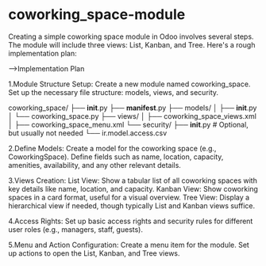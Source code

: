 # coworking_space-module

Creating a simple coworking space module in Odoo involves several steps. The module will include three views: List, Kanban, and Tree. Here's a rough implementation plan:

-->Implementation Plan

1.Module Structure Setup:
Create a new module named coworking_space.
Set up the necessary file structure: models, views, and security.

coworking_space/
├── __init__.py
├── __manifest__.py
├── models/
│   ├── __init__.py
│   └── coworking_space.py
├── views/
│   ├── coworking_space_views.xml
│   ├── coworking_space_menu.xml
└── security/
    ├── __init__.py  # Optional, but usually not needed
    └── ir.model.access.csv

2.Define Models:
Create a model for the coworking space (e.g., CoworkingSpace).
Define fields such as name, location, capacity, amenities, availability, and any other relevant details.

3.Views Creation:
List View: Show a tabular list of all coworking spaces with key details like name, location, and capacity.
Kanban View: Show coworking spaces in a card format, useful for a visual overview.
Tree View: Display a hierarchical view if needed, though typically List and Kanban views suffice.

4.Access Rights:
Set up basic access rights and security rules for different user roles (e.g., managers, staff, guests).

5.Menu and Action Configuration:
Create a menu item for the module.
Set up actions to open the List, Kanban, and Tree views.
